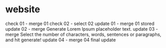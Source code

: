 # website

check 01 - merge 01
check 02 - select 02
update 01 - merge 01 stored
update 02 - merge Generate Lorem Ipsum placeholder text.
update 03 - merge Select the number of characters, words, sentences or paragraphs, and hit generate!
update 04 - merge 04 final update
